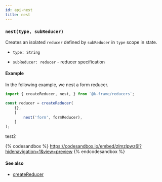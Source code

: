 ```yaml
---
id: api-nest
title: nest
---
```


### `nest(type, subReducer)`

Creates an isolated `reducer` defined by `subReducer` in `type` scope in state.

- `type: String`

- `subReducer: reducer` - reducer specification

#### Example

In the following example, we nest a form reducer.

```javascript
import { createReducer, nest, } from `@k-frame/reducers`;

const reducer = createReducer(
    {},
    [
        nest('form', formReducer),
    ]
);

```

test2

{% codesandbox %}
https://codesandbox.io/embed/zlmzlpwz6l?hidenavigation=1&view=preview
{% endcodesandbox %}

#### See also
* [createReducer](createReducer.md)
